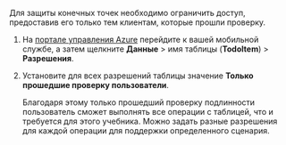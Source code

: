 
Для защиты конечных точек необходимо ограничить доступ, предоставив его только тем клиентам, которые прошли проверку.

1. На [портале управления Azure](https://manage.windowsazure.com/) перейдите к вашей мобильной службе, а затем щелкните **Данные** > имя таблицы (**TodoItem**) > **Разрешения**. 

2. Установите для всех разрешений таблицы значение **Только прошедшие проверку пользователи**.

	 Благодаря этому только прошедший проверку подлинности пользователь сможет выполнять все операции с таблицей, что и требуется для этого учебника. Можно задать разные разрешения для каждой операции для поддержки определенного сценария.

<!---HONumber=August15_HO6-->